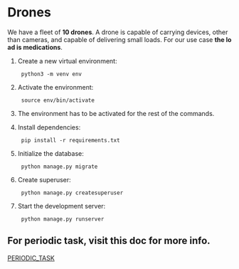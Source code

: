 # Drones
We have a fleet of **10 drones**. A drone is capable of carrying devices, other than cameras, and capable of delivering small loads. For our use case **the load is medications**.

1. Create a new virtual environment:

        python3 -m venv env

2. Activate the environment:

        source env/bin/activate

3. The environment has to be activated for the rest of the commands.

4. Install dependencies:

        pip install -r requirements.txt

5. Initialize the database:

        python manage.py migrate

6. Create superuser:

        python manage.py createsuperuser

7. Start the development server:

        python manage.py runserver
        
## For periodic task, visit this doc for more info.

<a href="https://github.com/hectorarem/drones/blob/main/docs/PERIODIC_TASK.md">PERIODIC_TASK</a>